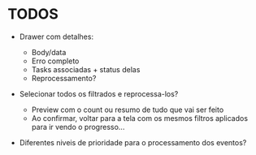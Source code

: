 # TODOS

- Drawer com detalhes:
    - Body/data
    - Erro completo
    - Tasks associadas + status delas
    - Reprocessamento?

- Selecionar todos os filtrados e reprocessa-los?
    - Preview com o count ou resumo de tudo que vai ser feito
    - Ao confirmar, voltar para a tela com os mesmos filtros aplicados para ir vendo o progresso...

- Diferentes niveis de prioridade para o processamento dos eventos?
